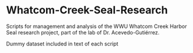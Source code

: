 # Whatcom-Creek-Seal-Research
Scripts for management and analysis of the WWU Whatcom Creek Harbor Seal research project, part of the lab of Dr. Acevedo-Gutiérrez.

Dummy dataset included in text of each script

